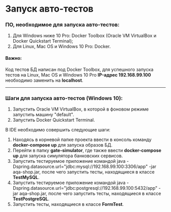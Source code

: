 # Запуск авто-тестов

### ПО, необходимое для запуска авто-тестов:
1. Для Windows ниже 10 Pro: Docker Toolbox (Oracle VM VirtualBox и Docker Quickstart Terminal);
2. Для Linux, Mac OS и Windows 10 Pro: Docker.

#### Важно: 
Код тестов БД написан под Docker Toolbox, для успешного запуска тестов на Linux, Mac OS и Windows 10 Pro **IP-адрес 192.168.99.100** необходимо заменить на **localhost**.
***

### Шаги для запуска авто-тестов (Windows 10):
1. Запустить Oracle VM VirtualBox, в которой в фоновом режиме запустить машину "default".
2. Запустить Docker Quickstart Terminal.

В IDE необходимо совершить следующие шаги:
1. Находясь в корневой папке проекта ввести в консоль команду **docker-compose up** для запуска образов БД.
2. Перейти в папку **gate-simulator**, где также ввести **docker-compose up** для запуска симулятора банковских сервисов.
3. Запустить тестируемое приложение командой java -Dspring.datasource.url="jdbc:mysql://192.168.99.100:3306/app" -jar aqa-shop.jar, после чего запустить тесты, находящиеся в классе **TestMySQL**.
4. Запустить тестируемое приложение командой java -Dspring.datasource.url="jdbc:postgresql://192.168.99.100:5432/app" -jar aqa-shop.jar, после чего запустить тесты, находящиеся в классе **TestPostgreSQL**.
5. Запустить тесты, находящиеся в классе **FormTest**.

